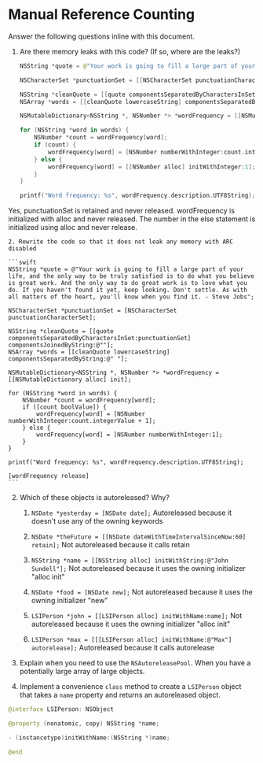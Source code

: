 # Manual Reference Counting

Answer the following questions inline with this document.

1. Are there memory leaks with this code? (If so, where are the leaks?)

	```swift
	NSString *quote = @"Your work is going to fill a large part of your life, and the only way to be truly satisfied is to do what you believe is great work. And the only way to do great work is to love what you do. If you haven't found it yet, keep looking. Don't settle. As with all matters of the heart, you'll know when you find it. - Steve Jobs";

	NSCharacterSet *punctuationSet = [[NSCharacterSet punctuationCharacterSet] retain];

	NSString *cleanQuote = [[quote componentsSeparatedByCharactersInSet:punctuationSet] componentsJoinedByString:@""];
	NSArray *words = [[cleanQuote lowercaseString] componentsSeparatedByString:@" "];

	NSMutableDictionary<NSString *, NSNumber *> *wordFrequency = [[NSMutableDictionary alloc] init];

	for (NSString *word in words) {
		NSNumber *count = wordFrequency[word];
		if (count) {
			wordFrequency[word] = [NSNumber numberWithInteger:count.integerValue + 1];
		} else {
			wordFrequency[word] = [[NSNumber alloc] initWithInteger:1];
		}
	}

	printf("Word frequency: %s", wordFrequency.description.UTF8String);
	```
	
Yes, punctuationSet is retained and never released. wordFrequency is initialized with alloc and never released. The number in the else statement is initialized using alloc and never release.

	2. Rewrite the code so that it does not leak any memory with ARC disabled
	
	```swift
	NSString *quote = @"Your work is going to fill a large part of your life, and the only way to be truly satisfied is to do what you believe is great work. And the only way to do great work is to love what you do. If you haven't found it yet, keep looking. Don't settle. As with all matters of the heart, you'll know when you find it. - Steve Jobs";

	NSCharacterSet *punctuationSet = [NSCharacterSet punctuationCharacterSet];

	NSString *cleanQuote = [[quote componentsSeparatedByCharactersInSet:punctuationSet] componentsJoinedByString:@""];
	NSArray *words = [[cleanQuote lowercaseString] componentsSeparatedByString:@" "];

	NSMutableDictionary<NSString *, NSNumber *> *wordFrequency = [[NSMutableDictionary alloc] init];

	for (NSString *word in words) {
		NSNumber *count = wordFrequency[word];
		if ([count boolValue]) {
			wordFrequency[word] = [NSNumber numberWithInteger:count.integerValue + 1];
		} else {
			wordFrequency[word] = [NSNumber numberWithInteger:1];
		}
	}

	printf("Word frequency: %s", wordFrequency.description.UTF8String);
	
	[wordFrequency release]
	```

2. Which of these objects is autoreleased?  Why?

	1. `NSDate *yesterday = [NSDate date];`
	Autoreleased because it doesn't use any of the owning keywords
	
	2. `NSDate *theFuture = [[NSDate dateWithTimeIntervalSinceNow:60] retain];`
	Not autoreleased because it calls retain
	
	3. `NSString *name = [[NSString alloc] initWithString:@"John Sundell"];`
	Not autoreleased because it uses the owning initializer "alloc init"
	
	4. `NSDate *food = [NSDate new];`
	Not autoreleased because it uses the owning initializer "new"
	
	5. `LSIPerson *john = [[LSIPerson alloc] initWithName:name];`
	Not autoreleased because it uses the owning initializer "alloc init"
	
	6. `LSIPerson *max = [[[LSIPerson alloc] initWithName:@"Max"] autorelease];`
	Autoreleased because it calls autorelease

3. Explain when you need to use the `NSAutoreleasePool`.
When you have a potentially large array of large objects.


4. Implement a convenience `class` method to create a `LSIPerson` object that takes a `name` property and returns an autoreleased object.

```swift
@interface LSIPerson: NSObject

@property (nonatomic, copy) NSString *name;

- (instancetype)initWithName:(NSString *)name;

@end
```
